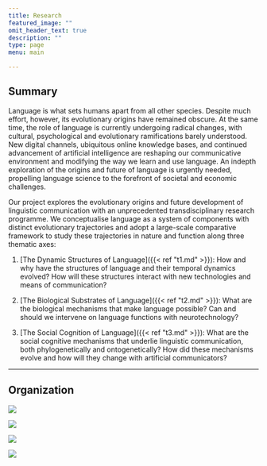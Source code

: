 ```yaml
---
title: Research
featured_image: ""
omit_header_text: true
description: ""
type: page
menu: main

---
```

## Summary

Language is what sets humans apart from all other species. Despite much effort, however, its evolutionary origins have remained obscure. At the same time, the role of language is currently undergoing radical changes, with cultural, psychological and evolutionary ramifications barely understood. New digital channels, ubiquitous online knowledge bases, and continued advancement of artificial intelligence are reshaping our communicative environment and modifying the way we learn and use language. An indepth exploration of the origins and future of language is urgently needed, propelling language science to the forefront of societal and economic challenges.

Our project explores the evolutionary origins and future development of linguistic communication with an unprecedented transdisciplinary research programme. We conceptualise language as a system of components
with distinct evolutionary trajectories and adopt a large-scale comparative framework to study these trajectories in nature and function along three thematic axes:

1. [The Dynamic Structures of Language]({{< ref "t1.md" >}}): How and why have the structures of language and their temporal dynamics evolved? How will these structures interact with new technologies and means of communication?

2. [The Biological Substrates of Language]({{< ref "t2.md" >}}): What are the biological mechanisms that make language possible? Can and should we intervene on language functions with neurotechnology?

3. [The Social Cognition of Language]({{< ref "t3.md" >}}): What are the social cognitive mechanisms that underlie linguistic communication, both phylogenetically and ontogenetically? How did these mechanisms evolve and how will they change with artificial communicators?

---

## Organization

![](/images/mgmt.jpg)

![](/images/t1.jpg)

![](/images/t2.jpg)

![](/images/t3.jpg)
